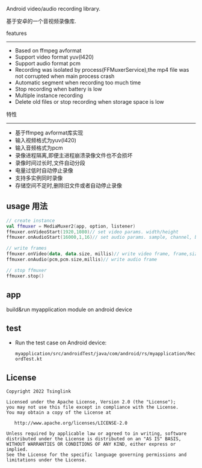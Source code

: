 Android video/audio recording library.

基于安卓的一个音视频录像库.

features

-----

- Based on ffmpeg avformat
- Support video format yuv(I420)
- Support audio format pcm
- Recording was isolated by process(FFMuxerService),the mp4 file was not corrupted when main process crash
- Automatic segment when recording too much time
- Stop recording when battery is low
- Multiple instance recording
- Delete old files or stop recording when storage space is low


特性

------

- 基于ffmpeg avformat库实现
- 输入视频格式为yuv(I420)
- 输入音频格式为pcm
- 录像进程隔离,即便主进程崩溃录像文件也不会损坏
- 录像时间过长时,文件自动分段
- 电量过低时自动停止录像
- 支持多实例同时录像
- 存储空间不足时,删除旧文件或者自动停止录像

usage 用法
-----
```kotlin
// create instance
val ffmuxer = MediaMuxer2(app, option, listener)
ffmuxer.onVideoStart(1920,1080)// set video params. width/height
ffmuxer.onAudioStart(16000,1,16)// set audio params. sample, channel, bitPerSample

// write frames
ffmuxer.onVideo(data, data.size, millis)// write video frame, frame,size,timestamp
ffmuxer.onAudio(pcm,pcm.size,millis)// write audio frame

// stop ffmuxer
ffmuxer.stop()
```
app
--------
build&run myapplication module on android device

test
--------
- Run the test case on Android device:

    `myapplication/src/androidTest/java/com/android/rs/myapplication/RecordTest.kt`
    
License
-------

    Copyright 2022 Tsinglink

    Licensed under the Apache License, Version 2.0 (the "License");
    you may not use this file except in compliance with the License.
    You may obtain a copy of the License at

       http://www.apache.org/licenses/LICENSE-2.0

    Unless required by applicable law or agreed to in writing, software
    distributed under the License is distributed on an "AS IS" BASIS,
    WITHOUT WARRANTIES OR CONDITIONS OF ANY KIND, either express or implied.
    See the License for the specific language governing permissions and
    limitations under the License.
